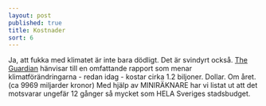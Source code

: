 ```yaml
---
layout: post
published: true
title: Kostnader
sort: 6
---
```




Ja, att fukka med klimatet är inte bara dödligt. Det är svindyrt också. [The Guardian](http://www.theguardian.com/environment/2012/sep/26/climate-change-damaging-global-economy) hänvisar till en omfattande rapport som menar klimatförändringarna - redan idag - kostar cirka 1.2 biljoner. Dollar. Om året. (ca 9969 miljarder kronor) Med hjälp av MINIRÄKNARE har vi listat ut att det motsvarar ungefär 12 gånger så mycket som HELA Sveriges stadsbudget.
